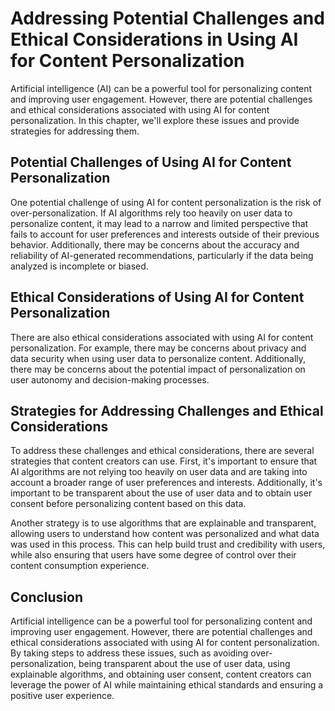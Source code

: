 Addressing Potential Challenges and Ethical Considerations in Using AI for Content Personalization
============================================================================================================================================

Artificial intelligence (AI) can be a powerful tool for personalizing content and improving user engagement. However, there are potential challenges and ethical considerations associated with using AI for content personalization. In this chapter, we'll explore these issues and provide strategies for addressing them.

Potential Challenges of Using AI for Content Personalization
------------------------------------------------------------

One potential challenge of using AI for content personalization is the risk of over-personalization. If AI algorithms rely too heavily on user data to personalize content, it may lead to a narrow and limited perspective that fails to account for user preferences and interests outside of their previous behavior. Additionally, there may be concerns about the accuracy and reliability of AI-generated recommendations, particularly if the data being analyzed is incomplete or biased.

Ethical Considerations of Using AI for Content Personalization
--------------------------------------------------------------

There are also ethical considerations associated with using AI for content personalization. For example, there may be concerns about privacy and data security when using user data to personalize content. Additionally, there may be concerns about the potential impact of personalization on user autonomy and decision-making processes.

Strategies for Addressing Challenges and Ethical Considerations
---------------------------------------------------------------

To address these challenges and ethical considerations, there are several strategies that content creators can use. First, it's important to ensure that AI algorithms are not relying too heavily on user data and are taking into account a broader range of user preferences and interests. Additionally, it's important to be transparent about the use of user data and to obtain user consent before personalizing content based on this data.

Another strategy is to use algorithms that are explainable and transparent, allowing users to understand how content was personalized and what data was used in this process. This can help build trust and credibility with users, while also ensuring that users have some degree of control over their content consumption experience.

Conclusion
----------

Artificial intelligence can be a powerful tool for personalizing content and improving user engagement. However, there are potential challenges and ethical considerations associated with using AI for content personalization. By taking steps to address these issues, such as avoiding over-personalization, being transparent about the use of user data, using explainable algorithms, and obtaining user consent, content creators can leverage the power of AI while maintaining ethical standards and ensuring a positive user experience.
